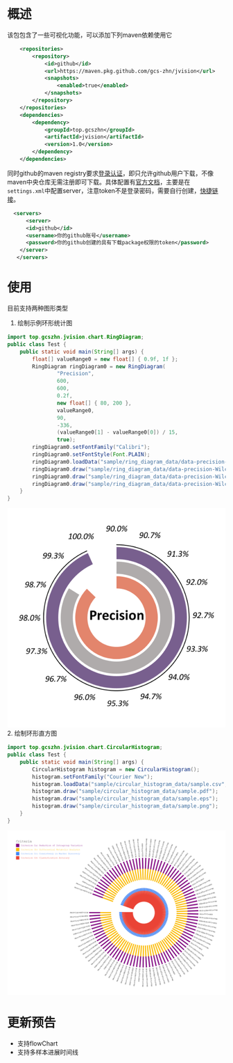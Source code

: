 # 概述
该包包含了一些可视化功能，可以添加下列maven依赖使用它
```xml
    <repositories>
        <repository>
            <id>github</id>
            <url>https://maven.pkg.github.com/gcs-zhn/jvision</url>
            <snapshots>
                <enabled>true</enabled>
            </snapshots>
        </repository>
    </repositories>
    <dependencies>
        <dependency>
            <groupId>top.gcszhn</groupId>
            <artifactId>jvision</artifactId>
            <version>1.0</version>
        </dependency>
    </dependencies>
```
同时github的maven registry要求[登录认证](https://cwiki.apache.org/confluence/display/MAVEN/DependencyResolutionException)，即只允许github用户下载，不像maven中央仓库无需注册即可下载。具体配置有[官方文档](https://docs.github.com/cn/packages/working-with-a-github-packages-registry/working-with-the-apache-maven-registry)，主要是在`settings.xml`中配置server，注意token不是登录密码，需要自行创建，[快捷链接](https://github.com/settings/tokens)。
```xml
  <servers>
      <server>
      <id>github</id>
      <username>你的github账号</username>
      <password>你的github创建的具有下载package权限的token</password>
    </server>
   </servers>
 ```
# 使用
目前支持两种图形类型
1. 绘制示例环形统计图
```java
import top.gcszhn.jvision.chart.RingDiagram;
public class Test {
    public static void main(String[] args) {
        float[] valueRange0 = new float[] { 0.9f, 1f };
        RingDiagram ringDiagram0 = new RingDiagram(
                "Precision",
                600,
                600,
                0.2f,
                new float[] { 80, 200 },
                valueRange0,
                90,
                -336,
                (valueRange0[1] - valueRange0[0]) / 15,
                true);
        ringDiagram0.setFontFamily("Calibri");
        ringDiagram0.setFontStyle(Font.PLAIN);
        ringDiagram0.loadData("sample/ring_diagram_data/data-precision-Wilcoxon.csv");
        ringDiagram0.draw("sample/ring_diagram_data/data-precision-Wilcoxon.pdf");
        ringDiagram0.draw("sample/ring_diagram_data/data-precision-Wilcoxon.png");
        ringDiagram0.draw("sample/ring_diagram_data/data-precision-Wilcoxon.eps");
    }
}
```
![ring diagram](sample/ring_diagram_data/data-precision-Wilcoxon.png)
2. 绘制环形直方图
```java
import top.gcszhn.jvision.chart.CircularHistogram;
public class Test {
    public static void main(String[] args) {
        CircularHistogram histogram = new CircularHistogram();
        histogram.setFontFamily("Courier New");
        histogram.loadData("sample/circular_histogram_data/sample.csv", true, 100, true);
        histogram.draw("sample/circular_histogram_data/sample.pdf");
        histogram.draw("sample/circular_histogram_data/sample.eps");
        histogram.draw("sample/circular_histogram_data/sample.png");
    }
}
```
![CircularHistogram](sample/circular_histogram_data/sample.png)

# 更新预告
- 支持flowChart
- 支持多样本进展时间线